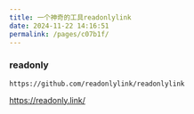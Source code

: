 ```yaml
---
title: 一个神奇的工具readonlylink
date: 2024-11-22 14:16:51
permalink: /pages/c07b1f/
---
```

### readonly

```
https://github.com/readonlylink/readonlylink
```

https://readonly.link/

